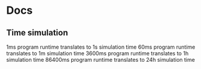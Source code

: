 # Docs

## Time simulation
1ms     program runtime translates to 1s  simulation time
60ms    program runtime translates to 1m  simulation time
3600ms  program runtime translates to 1h  simulation time
86400ms program runtime translates to 24h simulation time

